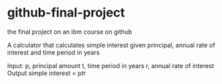 # github-final-project
the final project on an ibm course on github

A calculator that calculates simple interest given principal, annual rate of interest and time period in years

Input:
   p, principal amount
   t, time period in years
   r, annual rate of interest
Output
   simple interest = p*t*r
